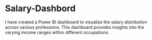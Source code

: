 # Salary-Dashbord
 I have created a Power BI dashboard to visualize the salary distribution across various professions. This dashboard provides insights into the varying income ranges within different occupations.
